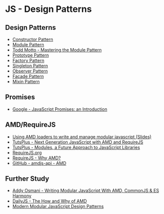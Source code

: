 JS - Design Patterns
=======================

Design Patterns
-------------------

- [Constructor Pattern](http://addyosmani.com/resources/essentialjsdesignpatterns/book/#constructorpatternjavascript)
- [Module Pattern](http://addyosmani.com/resources/essentialjsdesignpatterns/book/#modulepatternjavascript)
- [Todd Motto - Mastering the Module Pattern](https://toddmotto.com/mastering-the-module-pattern/)
- [Prototype Pattern](https://addyosmani.com/resources/essentialjsdesignpatterns/book/#prototypepatternjavascript)
- [Factory Pattern](https://addyosmani.com/resources/essentialjsdesignpatterns/book/#factorypatternjavascript)
- [Singleton Pattern](https://addyosmani.com/resources/essentialjsdesignpatterns/book/#singletonpatternjavascript)
- [Observer Pattern](https://addyosmani.com/resources/essentialjsdesignpatterns/book/#observerpatternjavascript)
- [Facade Pattern](https://addyosmani.com/resources/essentialjsdesignpatterns/book/#facadepatternjavascript)
- [Mixin Pattern](https://addyosmani.com/resources/essentialjsdesignpatterns/book/#mixinpatternjavascript)

Promises
----------

- [Google - JavaScript Promises: an Introduction](https://developers.google.com/web/fundamentals/getting-started/primers/promises)

AMD/RequireJS
-------------------

- [Using AMD loaders to write and manage modular javascript (Slides)](http://unscriptable.com/code/Using-AMD-loaders/#0)
- [TutsPlus - Next Generation JavaScript with AMD and RequireJS](https://code.tutsplus.com/tutorials/next-generation-javascript-with-amd-and-requirejs--net-21596)
- [TutsPlus - Modules, a Future Approach to JavaScript Libraries](https://code.tutsplus.com/articles/modules-a-future-approach-to-javascript-libraries--cms-21800)
- [RequireJS.org](http://requirejs.org/)
- [RequireJS - Why AMD?](http://requirejs.org/docs/whyamd.html)
- [GitHub - amdjs-api - AMD](https://github.com/amdjs/amdjs-api/blob/master/AMD.md)

Further Study
-------------------

- [Addy Osmani - Writing Modular JavaScript With AMD, CommonJS & ES Harmony](https://addyosmani.com/writing-modular-js/)
- [DailyJS - The How and Why of AMD](http://dailyjs.com/2011/12/22/555-framework/)
- [Modern Modular JavaScript Design Patterns](https://addyosmani.com/resources/essentialjsdesignpatterns/book/#modularjavascript)
